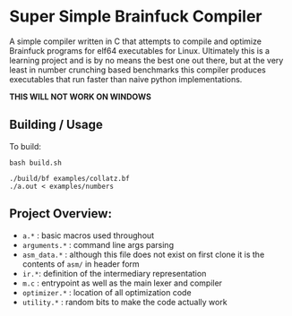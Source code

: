 # Super Simple Brainfuck Compiler

A simple compiler written in C that attempts to compile and optimize Brainfuck programs for elf64 executables for Linux.
Ultimately this is a learning project and is by no means the best one out there, but at the very least in number crunching based
benchmarks this compiler produces executables that run faster than naive python implementations.

**THIS WILL NOT WORK ON WINDOWS**

## Building / Usage

To build:

```
bash build.sh

./build/bf examples/collatz.bf
./a.out < examples/numbers
```

## Project Overview:

- `a.*` : basic macros used throughout
- `arguments.*` : command line args parsing
- `asm_data.*` : although this file does not exist on first clone it is the contents of `asm/` in header form
- `ir.*`: definition of the intermediary representation
- `m.c` : entrypoint as well as the main lexer and compiler
- `optimizer.*` : location of all optimization code
- `utility.*` : random bits to make the code actually work


